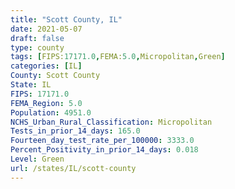 ```yaml
---
title: "Scott County, IL"
date: 2021-05-07
draft: false
type: county
tags: [FIPS:17171.0,FEMA:5.0,Micropolitan,Green]
categories: [IL]
County: Scott County
State: IL
FIPS: 17171.0
FEMA_Region: 5.0
Population: 4951.0
NCHS_Urban_Rural_Classification: Micropolitan
Tests_in_prior_14_days: 165.0
Fourteen_day_test_rate_per_100000: 3333.0
Percent_Positivity_in_prior_14_days: 0.018
Level: Green
url: /states/IL/scott-county
---
```



